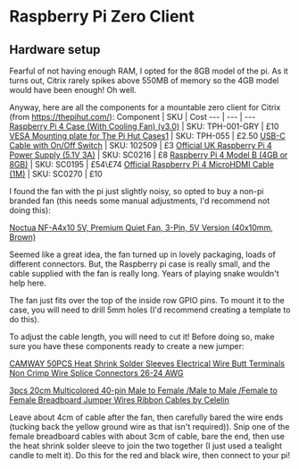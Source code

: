 # Raspberry Pi Zero Client
## Hardware setup
Fearful of not having enough RAM, I opted for the 8GB model of the pi. As it turns out, Citrix rarely spikes above 550MB of memory so the 4GB model would have been enough! Oh well.

Anyway, here are all the components for a mountable zero client for Citrix (from <a href>https://thepihut.com/</a>):
Component | SKU | Cost
--- | --- | ---
<a href="https://thepihut.com/products/raspberry-pi-4-case-with-cooling-fan">Raspberry Pi 4 Case (With Cooling Fan) (v3.0)</a> | SKU: TPH-001-GRY | £10
<a href="https://thepihut.com/products/vesa-mounting-plate-for-the-pi-hut-cases">VESA Mounting plate for The Pi Hut Cases1</a> | SKU: TPH-055 | £2.50
<a href="https://thepihut.com/products/usb-c-cable-with-switch">USB-C Cable with On/Off Switch</a> | SKU: 102509 | £3
<a href="https://thepihut.com/products/raspberry-pi-psu-uk">Official UK Raspberry Pi 4 Power Supply (5.1V 3A)</a> | SKU: SC0216 | £8
<a href="https://thepihut.com/products/raspberry-pi-4-model-b">Raspberry Pi 4 Model B (4GB or 8GB)</a> | SKU: SC0195 | £54\£74
<a href="https://thepihut.com/products/micro-hdmi-to-standard-hdmi-a-cable">Official Raspberry Pi 4 MicroHDMI Cable (1M)</a> | SKU: SC0270 | £10

I found the fan with the pi just slightly noisy, so opted to buy a non-pi branded fan (this needs some manual adjustments, I'd recommend not doing this):

<a href="https://www.amazon.co.uk/dp/B00NEMGCIA/ref=cm_sw_em_r_mt_dp_64RtFbTEEVBVS">Noctua NF-A4x10 5V, Premium Quiet Fan, 3-Pin, 5V Version (40x10mm, Brown)</a>

Seemed like a great idea, the fan turned up in lovely packaging, loads of different connectors. But, the Raspberry pi case is really small, and the cable supplied with the fan is really long. Years of playing snake wouldn't help here. 

The fan just fits over the top of the inside row GPIO pins. To mount it to the case, you will need to drill 5mm holes (I'd recommend creating a template to do this).

To adjust the cable length, you will need to cut it! Before doing so, make sure you have these components ready to create a new jumper:

<a href="https://www.amazon.co.uk/dp/B07L9X221F/ref=cm_sw_em_r_mt_dp_08RtFb1Q014G9">CAMWAY 50PCS Heat Shrink Solder Sleeves Electrical Wire Butt Terminals Non Crimp Wire Splice Connectors 26-24 AWG</a>

<a href="https://www.amazon.co.uk/dp/B00Q2GQXAC/ref=cm_sw_em_r_mt_dp_idStFb7QEAQVS">3pcs 20cm Multicolored 40-pin Male to Female /Male to Male /Female to Female Breadboard Jumper Wires Ribbon Cables by Celelin</a>

Leave about 4cm of cable after the fan, then carefully bared the wire ends (tucking back the yellow ground wire as that isn't required)). Snip one of the female breadboard cables with about 3cm of cable, bare the end, then use the heat shrink solder sleeve to join the two together (I just used a tealight candle to melt it). Do this for the red and black wire, then connect to your pi!

